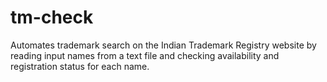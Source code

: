 # tm-check
Automates trademark search on the Indian Trademark Registry website by reading input names from a text file and checking availability and registration status for each name.
